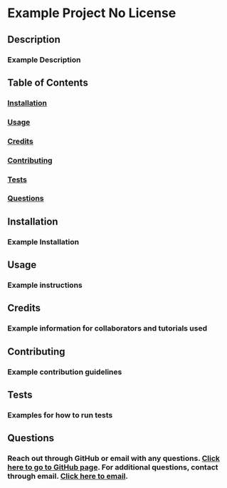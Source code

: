 # Example Project No License 

  ## Description
  ### Example Description
  
  ## Table of Contents 
  ### [Installation](#Installation)
  ### [Usage](#Usage)
  ### [Credits](#Credits) 
  ### [Contributing](#Contributing)
  ### [Tests](#Tests)
  ### [Questions](#Questions)

  ## Installation
  ### Example Installation 

  ## Usage
  ### Example instructions

  ## Credits
  ### Example information for collaborators and tutorials used
  
  ## Contributing
  ### Example contribution guidelines

  ## Tests
  ### Examples for how to run tests

  ## Questions 
  ### Reach out through GitHub or email with any questions. [Click here to go to GitHub page](https://github.com/ExampleGitHubUser). For additional questions, contact through email. [Click here to email](mailto:ExampleEmail). 

